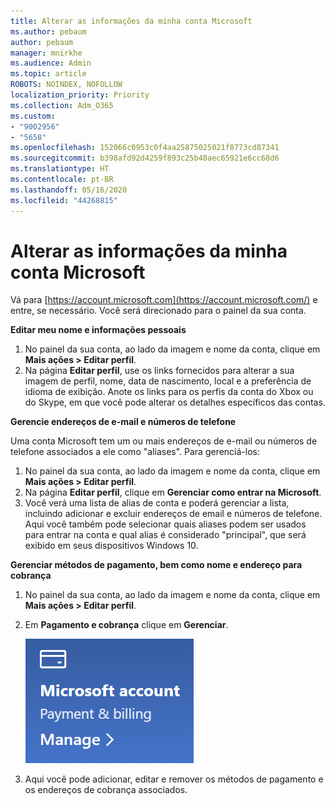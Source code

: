 ```yaml
---
title: Alterar as informações da minha conta Microsoft
ms.author: pebaum
author: pebaum
manager: mnirkhe
ms.audience: Admin
ms.topic: article
ROBOTS: NOINDEX, NOFOLLOW
localization_priority: Priority
ms.collection: Adm_O365
ms.custom:
- "9002956"
- "5658"
ms.openlocfilehash: 152066c0953c0f4aa25875025021f8773cd87341
ms.sourcegitcommit: b398afd92d4259f893c25b48aec65921e6cc68d6
ms.translationtype: HT
ms.contentlocale: pt-BR
ms.lasthandoff: 05/16/2020
ms.locfileid: "44268815"
---
```

# <a name="change-my-microsoft-account-information"></a>Alterar as informações da minha conta Microsoft

Vá para [https://account.microsoft.com](https://account.microsoft.com/) e entre, se necessário. Você será direcionado para o painel da sua conta.  

**Editar meu nome e informações pessoais**

1. No painel da sua conta, ao lado da imagem e nome da conta, clique em **Mais ações > Editar perfil**.
2. Na página **Editar perfil**, use os links fornecidos para alterar a sua imagem de perfil, nome, data de nascimento, local e a preferência de idioma de exibição. Anote os links para os perfis da conta do Xbox ou do Skype, em que você pode alterar os detalhes específicos das contas.

**Gerencie endereços de e-mail e números de telefone**

Uma conta Microsoft tem um ou mais endereços de e-mail ou números de telefone associados a ele como "aliases". Para gerenciá-los:

1. No painel da sua conta, ao lado da imagem e nome da conta, clique em **Mais ações > Editar perfil**.
2. Na página **Editar perfil**, clique em **Gerenciar como entrar na Microsoft**. 
3. Você verá uma lista de alias de conta e poderá gerenciar a lista, incluindo adicionar e excluir endereços de email e números de telefone. Aqui você também pode selecionar quais aliases podem ser usados para entrar na conta e qual alias é considerado "principal", que será exibido em seus dispositivos Windows 10.

**Gerenciar métodos de pagamento, bem como nome e endereço para cobrança** 

1. No painel da sua conta, ao lado da imagem e nome da conta, clique em **Mais ações > Editar perfil**.
2. Em **Pagamento e cobrança** clique em **Gerenciar**.

    ![Gerenciar pagamento e cobrança](media/manage-account.png)

3. Aqui você pode adicionar, editar e remover os métodos de pagamento e os endereços de cobrança associados. 
